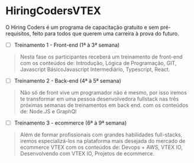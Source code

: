 # HiringCodersVTEX
O Hiring Coders é um programa de capacitação gratuito e sem pré-requisitos, feito para todos que querem uma carreira à prova do futuro.


- [ ] Treinamento 1 - Front-end (1ª à 3ª semana)
> Nesta fase os participantes receberá um treinamento de front-end com os conteúdos de: Introdução, Lógica de Programação, GIT, Javascript BásicoJavascript Intermediário, Typescript, React.

- [ ] Treinamento 2 - Back-end (4ª à 5ª semana)
> Não só de front vive um programador não é mesmo, por isso iremos te transformar em uma pessoa desenvolvedora fullstack nas três próximas semanas de treinamentos em back end. com os conteúdos de: Node.JS e GraphQl

- [ ] Treinamento 3 - ecommerce (6ª à 9ª semana)
> Além de formar profissionais com grandes habilidades full-stacks, iremos especializá-los na plataforma mais desejada do mercado de ecommerce VTEX com os conteúdos de: Devops + AWS, VTEX IO, Desenvolvendo com VTEX IO, Projetos de ecommerce.
